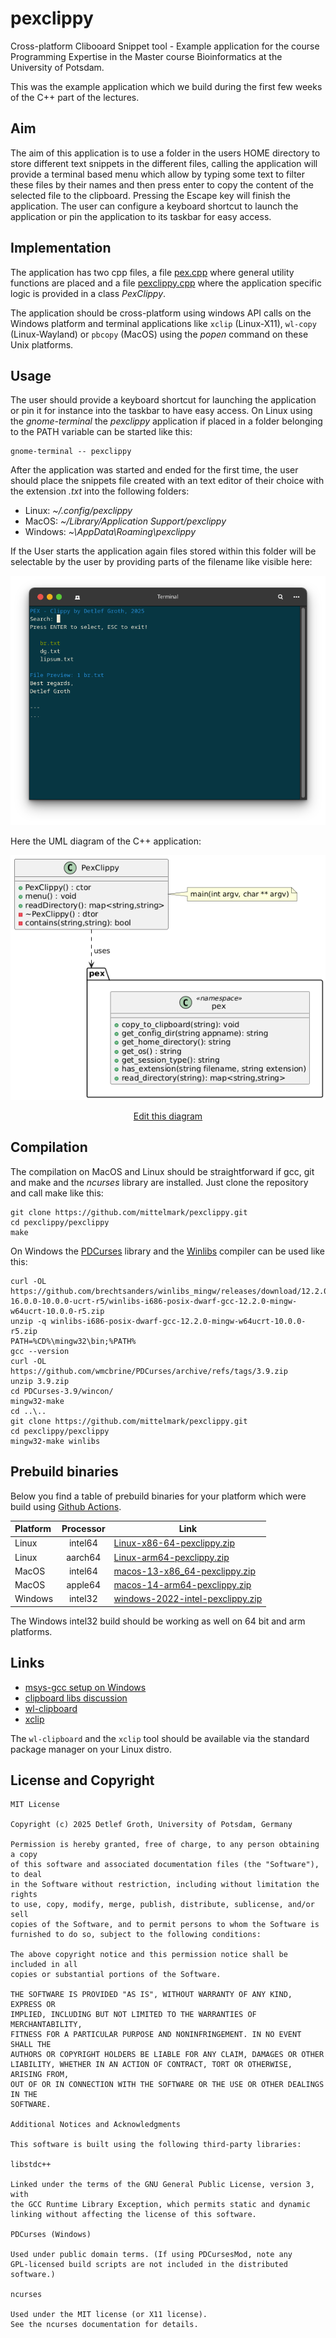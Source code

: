 # pexclippy

Cross-platform  Clibooard  Snippet  tool - Example  application  for the course
Programming Expertise in the Master course Bioinformatics at the University of
Potsdam.

This was the example  application which we build during the first few weeks of
the   C++   part   of   the    lectures.   

## Aim 

The aim of this  application is to use a folder in the users HOME directory to
store different text snippets in the different  files, calling the application
will  provide a terminal  based menu which allow by typing some text to filter
these  files by their  names and then press  enter to copy the  content of the
selected  file to the  clipboard.  Pressing  the  Escape  key will  finish the
application.  The  user can  configure  a  keyboard  shortcut  to  launch  the
application or pin the application to its taskbar for easy access.

## Implementation

The application   has   two   cpp files,   a   file
[pex.cpp](pexclippy/pex.cpp)  where general utility functions are placed and a
file  [pexclippy.cpp](pexclippy/pexclippy.cpp)  where the application specific
logic is provided in a class _PexClippy_.

The  application  should  be  cross-platform  using  windows  API calls on the
Windows  platform  and  terminal  applications  like  `xclip`  (Linux-X11),
`wl-copy`  (Linux-Wayland)  or `pbcopy`  (MacOS) using the _popen_  command on
these Unix platforms. 

## Usage

The user should provide a keyboard  shortcut for launching the  application or
pin it for  instance  into the taskbar to have easy access. On Linux using the
_gnome-terminal_  the _pexclippy_  application if placed in a folder belonging
to the PATH variable can be started like this:

```
gnome-terminal -- pexclippy
```

After  the  application  was  started  and ended for the first  time, the user
should place the snippets  file created with an text editor
of their choice with the extension _.txt_ into the following folders:

- Linux: _~/.config/pexclippy_
- MacOS: _~/Library/Application Support/pexclippy_
- Windows: _~\AppData\Roaming\pexclippy_

If the User starts the application  again files stored within this folder will
be  selectable  by the user by providing  parts of the filename  like visible
here:

<img src="https://github.com/mittelmark/pexclippy/blob/main/assets/screenshot.png?raw=true"
alt="Screenshot" />

Here the UML diagram of the C++ application:

<center>

<img                                                                          
src="https://github.com/mittelmark/pexclippy/blob/main/assets/uml.png?raw=true)"
alt="Diagram" />

[Edit this diagram](https://niolesk.top/#https://kroki.io/plantuml/svg/eNptUkFu2zAQvPMVA18ixU4eEBhGivbSQ4H-QKDItURAIglyFVgo0rd3Ral23PRE7XJ2NDPc18w68TQOSnk9Uo7aECJd8EsBZtA5YyflDsfj9f50KrfA3oQ4NxwaM7jYBp1slTk539UveAvOrqCOuDHBn13XWJc2BHSMC6Eg18YN24eRFiQZDmmu_oMIuarxuZ0pZxd8w3Okf8d6nRu6MPkF8VfD2Q20iDhsUFwR9TqVSNsPUq7mRh2Pa3FYjxPKwAO-WIvAPSVM7AbHM86TNyyUGdIlgb2rd6XWaH_S5atEF-cS6P5WF3_LT0t7JD-VzhbqHouwbx8j-qxIcE-_7wmtoLEofYI8CGvnc3U3JERtCIO6dxKndnBGVHAf7GZDLDzgu7fOaCZwrxmbk0meoWzQGoCjrG42n59P2z69YFegu4Xoh0jZ-FH5wNDr7h3QTgyjPVqC9MnWajmQXNczwvmWmGgehaVyXqZT93aA6XXC42OpakXeFgalXuVzWfg__DL75g==)
</center>

## Compilation

The  compilation on MacOS and Linux should be  straightforward  if gcc, git and
make and the _ncurses_  library are installed.  Just clone the  repository  and call make
like this:

```
git clone https://github.com/mittelmark/pexclippy.git
cd pexclippy/pexclippy
make
```

On  Windows  the  [PDCurses](https://pdcurses.org/)  library  and  the  [Winlibs](https://winlibs.com/)
compiler can be used like this:

```
curl -OL https://github.com/brechtsanders/winlibs_mingw/releases/download/12.2.0-16.0.0-10.0.0-ucrt-r5/winlibs-i686-posix-dwarf-gcc-12.2.0-mingw-w64ucrt-10.0.0-r5.zip
unzip -q winlibs-i686-posix-dwarf-gcc-12.2.0-mingw-w64ucrt-10.0.0-r5.zip
PATH=%CD%\mingw32\bin;%PATH%
gcc --version
curl -OL https://github.com/wmcbrine/PDCurses/archive/refs/tags/3.9.zip
unzip 3.9.zip
cd PDCurses-3.9/wincon/
mingw32-make 
cd ..\..
git clone https://github.com/mittelmark/pexclippy.git
cd pexclippy/pexclippy
mingw32-make winlibs
```

## Prebuild binaries

Below you find a table of prebuild binaries for your platform which were build
using [Github Actions](https://github.com/mittelmark/pexclippy/actions).


| Platform    | Processor | Link |
|:------------|:---------:|------|
| Linux       | intel64   | [Linux-x86-64-pexclippy.zip](https://github.com/user-attachments/files/21052124/Linux-x86-64-pexclippy.zip)     |
| Linux       | aarch64   | [Linux-arm64-pexclippy.zip](https://github.com/user-attachments/files/21052123/Linux-arm64-pexclippy.zip)     |
| MacOS       | intel64   | [macos-13-x86_64-pexclippy.zip](https://github.com/user-attachments/files/21052126/macos-13-x86_64-pexclippy.zip)     |
| MacOS       | apple64   | [macos-14-arm64-pexclippy.zip](https://github.com/user-attachments/files/21052127/macos-14-arm64-pexclippy.zip)     |
| Windows     | intel32   | [windows-2022-intel-pexclippy.zip](https://github.com/user-attachments/files/21052128/windows-2022-intel-pexclippy.zip)     |

The  Windows  intel32  build  should  be  working  as  well  on 64 bit and arm
platforms.



## Links

- [msys-gcc setup on Windows](https://github.com/HO-COOH/CPPDevOnWindows)
- [clipboard libs discussion](https://stackoverflow.com/questions/45654783/how-to-copy-text-to-the-clipborad-in-c)
- [wl-clipboard](https://github.com/bugaevc/wl-clipboard)
- [xclip](https://github.com/astrand/xclip)

The `wl-clipboard` and the `xclip` tool should be available via the standard
package manager on your Linux distro.

## License and Copyright

```
MIT License

Copyright (c) 2025 Detlef Groth, University of Potsdam, Germany

Permission is hereby granted, free of charge, to any person obtaining a copy
of this software and associated documentation files (the "Software"), to deal
in the Software without restriction, including without limitation the rights
to use, copy, modify, merge, publish, distribute, sublicense, and/or sell
copies of the Software, and to permit persons to whom the Software is
furnished to do so, subject to the following conditions:

The above copyright notice and this permission notice shall be included in all
copies or substantial portions of the Software.

THE SOFTWARE IS PROVIDED "AS IS", WITHOUT WARRANTY OF ANY KIND, EXPRESS OR
IMPLIED, INCLUDING BUT NOT LIMITED TO THE WARRANTIES OF MERCHANTABILITY,
FITNESS FOR A PARTICULAR PURPOSE AND NONINFRINGEMENT. IN NO EVENT SHALL THE
AUTHORS OR COPYRIGHT HOLDERS BE LIABLE FOR ANY CLAIM, DAMAGES OR OTHER
LIABILITY, WHETHER IN AN ACTION OF CONTRACT, TORT OR OTHERWISE, ARISING FROM,
OUT OF OR IN CONNECTION WITH THE SOFTWARE OR THE USE OR OTHER DEALINGS IN THE
SOFTWARE.

Additional Notices and Acknowledgments

This software is built using the following third-party libraries:

libstdc++

Linked under the terms of the GNU General Public License, version 3, with
the GCC Runtime Library Exception, which permits static and dynamic
linking without affecting the license of this software.

PDCurses (Windows)

Used under public domain terms. (If using PDCursesMod, note any
GPL-licensed build scripts are not included in the distributed software.)

ncurses

Used under the MIT license (or X11 license).
See the ncurses documentation for details.

```
